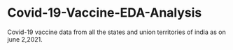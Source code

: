 # Covid-19-Vaccine-EDA-Analysis
Covid-19 vaccine data from all the states and union territories of india as on june 2,2021. 
